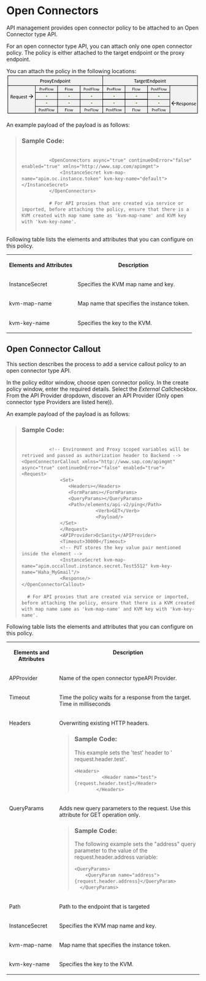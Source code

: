 <!-- loio3446d59dc4f2478b863a20b8683b7cfe -->

# Open Connectors

API management provides open connector policy to be attached to an Open Connector type API.

For an open connector type API, you can attach only one open connector policy. The policy is either attached to the target endpoint or the proxy endpoint.

You can attach the policy in the following locations: ![](images/Flow_policy_116062b.png)

An example payload of the payload is as follows:

> ### Sample Code:  
> ```
> 
> 			<OpenConnectors async="true" continueOnError="false" enabled="true" xmlns="http://www.sap.com/apimgmt">
>               <InstanceSecret kvm-map-name="apim.oc.instance.token" kvm-key-name="default"></InstanceSecret>
> 			</OpenConnectors>
> 
> 			# For API proxies that are created via service or imported, before attaching the policy, ensure that there is a KVM created with map name same as 'kvm-map-name' and KVM key with 'kvm-key-name'. 
> 		
> 
> ```

Following table lists the elements and attributes that you can configure on this policy.


<table>
<tr>
<th valign="top">

**Elements and Attributes**



</th>
<th valign="top">

**Description**



</th>
</tr>
<tr>
<td valign="top">

InstanceSecret



</td>
<td valign="top">

Specifies the KVM map name and key.



</td>
</tr>
<tr>
<td valign="top">

kvm-map-name



</td>
<td valign="top">

Map name that specifies the instance token.



</td>
</tr>
<tr>
<td valign="top">

kvm-key-name



</td>
<td valign="top">

Specifies the key to the KVM.



</td>
</tr>
</table>



<a name="loio3446d59dc4f2478b863a20b8683b7cfe__section_ztk_m1n_lhb"/>

## Open Connector Callout

This section describes the process to add a service callout policy to an open connector type API.

In the policy editor window, choose open connector policy. In the create policy window, enter the required details. Select the *External Call*checkbox. From the API Provider dropdown, discover an API Provider \(Only open connector type Providers are listed here\)\).

An example payload of the payload is as follows:

> ### Sample Code:  
> ```
> 
> 			<!-- Environment and Proxy scoped variables will be retrived and passed as authorization header to Backend -->
> <OpenConnectorCallout xmlns="http://www.sap.com/apimgmt" async="true" continueOnError="false" enabled="true">
> <Request>
>               <Set>
>                  <Headers></Headers>
>                  <FormParams></FormParams>
>                  <QueryParams></QueryParams>
>                  <Path>/elements/api-v2/ping</Path>
>                            <Verb>GET</Verb>
>                            <Payload/>
>               </Set>
>               </Request>
>               <APIProvider>OcSanity</APIProvider>
>               <Timeout>30000</Timeout>
>               <!-- PUT stores the key value pair mentioned inside the element -->
>               <InstanceSecret kvm-map-name="apim.occallout.instance.secret.Test5512" kvm-key-name="Haha_MyGmail"/>
>               <Response/>
> </OpenConnectorCallout>
> 
> 	# For API proxies that are created via service or imported, before attaching the policy, ensure that there is a KVM created with map name same as 'kvm-map-name' and KVM key with 'kvm-key-name'. 
> 
> ```

Following table lists the elements and attributes that you can configure on this policy.


<table>
<tr>
<th valign="top">

**Elements and Attributes**



</th>
<th valign="top">

**Description**



</th>
</tr>
<tr>
<td valign="top">

APProvider



</td>
<td valign="top">

Name of the open connector typeAPI Provider.



</td>
</tr>
<tr>
<td valign="top">

Timeout



</td>
<td valign="top">

Time the policy waits for a response from the target. Time in milliseconds



</td>
</tr>
<tr>
<td valign="top">

Headers



</td>
<td valign="top">

Overwriting existing HTTP headers.

> ### Sample Code:  
> This example sets the 'test' header to ' request.header.test'.
> 
> ```
> <Headers>
> 			<Header name="test">{request.header.test}</Header>
> 		  </Headers>	
> ```



</td>
</tr>
<tr>
<td valign="top">

QueryParams



</td>
<td valign="top">

Adds new query parameters to the request. Use this attribute for GET operation only.

> ### Sample Code:  
> The following example sets the "address" query parameter to the value of the request.header.address variable:
> 
> ```
> <QueryParams>
>     <QueryParam name="address">{request.header.address}</QueryParam>
>   </QueryParams>
> ```



</td>
</tr>
<tr>
<td valign="top">

Path



</td>
<td valign="top">

Path to the endpoint that is targeted



</td>
</tr>
<tr>
<td valign="top">

InstanceSecret



</td>
<td valign="top">

Specifies the KVM map name and key.



</td>
</tr>
<tr>
<td valign="top">

kvm-map-name



</td>
<td valign="top">

Map name that specifies the instance token.



</td>
</tr>
<tr>
<td valign="top">

kvm-key-name



</td>
<td valign="top">

Specifies the key to the KVM.



</td>
</tr>
</table>

